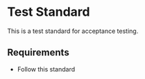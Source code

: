 # Test Standard
This is a test standard for acceptance testing.
## Requirements
- Follow this standard
